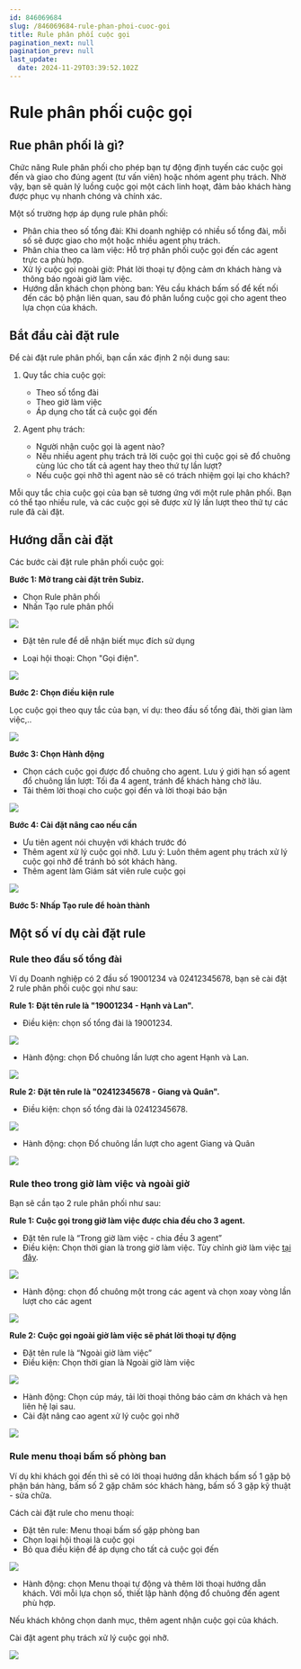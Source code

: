 ```yaml
---
id: 846069684
slug: /846069684-rule-phan-phoi-cuoc-goi
title: Rule phân phối cuộc gọi
pagination_next: null
pagination_prev: null
last_update:
  date: 2024-11-29T03:39:52.102Z
---
```


# Rule phân phối cuộc gọi



## Rue phân phối là gì?


Chức năng Rule phân phối cho phép bạn tự động định tuyến các cuộc gọi đến và giao cho đúng agent (tư vấn viên) hoặc nhóm agent phụ trách. Nhờ vậy, bạn sẽ quản lý luồng cuộc gọi một cách linh hoạt, đảm bảo khách hàng được phục vụ nhanh chóng và chính xác.

Một số trường hợp áp dụng rule phân phối:

- Phân chia theo số tổng đài: Khi doanh nghiệp có nhiều số tổng đài, mỗi số sẽ được giao cho một hoặc nhiều agent phụ trách.
- Phân chia theo ca làm việc: Hỗ trợ phân phối cuộc gọi đến các agent trực ca phù hợp.
- Xử lý cuộc gọi ngoài giờ: Phát lời thoại tự động cảm ơn khách hàng và thông báo ngoài giờ làm việc.
- Hướng dẫn khách chọn phòng ban: Yêu cầu khách bấm số để kết nối đến các bộ phận liên quan, sau đó phân luồng cuộc gọi cho agent theo lựa chọn của khách.
## Bắt đầu cài đặt rule


Để cài đặt rule phân phối, bạn cần xác định 2 nội dung sau:

01. Quy tắc chia cuộc gọi:

    - Theo số tổng đài
    - Theo giờ làm việc
    - Áp dụng cho tất cả cuộc gọi đến

01. Agent phụ trách:

    - Người nhận cuộc gọi là agent nào?
    - Nếu nhiều agent phụ trách trả lời cuộc gọi thì cuộc gọi sẽ đổ chuông cùng lúc cho tất cả agent hay theo thứ tự lần lượt?
    - Nếu cuộc gọi nhỡ thì agent nào sẽ có trách nhiệm gọi lại cho khách?

Mỗi quy tắc chia cuộc gọi của bạn sẽ tương ứng với một rule phân phối. Bạn có thể tạo nhiều rule, và các cuộc gọi sẽ được xử lý lần lượt theo thứ tự các rule đã cài đặt.
## Hướng dẫn cài đặt


Các bước cài đặt rule phân phối cuộc gọi:

**Bước 1: Mở trang cài đặt trên Subiz.**

- Chọn Rule phân phối
- Nhấn Tạo rule phân phối


![](https://vcdn.subiz-cdn.com/file/4c8bd7e3d3f035bc163b4801fe23f796c57935261a11e4c29b40e24a9444fd97_acpxkgumifuoofoosble)


- Đặt tên rule để dễ nhận biết mục đích sử dụng

- Loại hội thoại: Chọn "Gọi điện".


![](https://vcdn.subiz-cdn.com/file/d978e9f4a150bc0977f72ddd85881f6e27f639f312a2c5c1819ad9822b4d6433_acpxkgumifuoofoosble)


**Bước 2: Chọn điều kiện rule**

Lọc cuộc gọi theo quy tắc của bạn, ví dụ: theo đầu số tổng đài, thời gian làm việc,..


![](https://vcdn.subiz-cdn.com/file/0d999bb414e72a10ff9d5d5d3c339b314cbc7273f70fe455c27eebd1d5ba9a1d_acpxkgumifuoofoosble)


**Bước 3: Chọn Hành động**

- Chọn cách cuộc gọi được đổ chuông cho agent. Lưu ý giới hạn số agent đổ chuông lần lượt: Tối đa 4 agent, tránh để khách hàng chờ lâu.
- Tải thêm lời thoại cho cuộc gọi đến và lời thoại báo bận


![](https://vcdn.subiz-cdn.com/file/71eeda2130a0ce5e223e7eae2b9e2e9571dae437b65fe93c136f0a51fdd69cff_acpxkgumifuoofoosble)


**Bước 4: Cài đặt nâng cao nếu cần**

- Ưu tiên agent nói chuyện với khách trước đó
- Thêm agent xử lý cuộc gọi nhỡ. Lưu ý: Luôn thêm agent phụ trách xử lý cuộc gọi nhỡ để tránh bỏ sót khách hàng.
- Thêm agent làm Giám sát viên rule cuộc gọi


![](https://vcdn.subiz-cdn.com/file/d0986766f7560450a57e4cec72fccf9ab782a51102ac23cdd6c19f36049239cf_acpxkgumifuoofoosble)


**Bước 5: Nhấp Tạo rule để hoàn thành**
## Một số ví dụ cài đặt rule

### Rule theo đầu số tổng đài


Ví dụ Doanh nghiệp có 2 đầu số 19001234 và 02412345678, bạn sẽ cài đặt 2 rule phân phối cuộc gọi như sau:

**Rule 1: Đặt tên rule là "19001234 - Hạnh và Lan".**

- Điều kiện: chọn số tổng đài là 19001234.












![](https://vcdn.subiz-cdn.com/file/dd1ea7029d3ac8e3bfbc85e95f9c362263af13ec15ae6032af35d18d201b7ee9_acpxkgumifuoofoosble)


- Hành động: chọn Đổ chuông lần lượt cho agent Hạnh và Lan.


![](https://vcdn.subiz-cdn.com/file/61ba9c3120d4d990a746e1ff122a7a0647a4f03fcfa6a9985d158f60319d0f32_acpxkgumifuoofoosble)


**Rule 2: Đặt tên rule là "02412345678 - Giang và Quân".**

- Điều kiện: chọn số tổng đài là 02412345678.


![](https://vcdn.subiz-cdn.com/file/97b9425ed99cef428478b7e67bbfbc5bac0bc89752b0698ac43ac94eac560aba_acpxkgumifuoofoosble)


- Hành động: chọn Đổ chuông lần lượt cho agent Giang và Quân


![](https://vcdn.subiz-cdn.com/file/ec6c3c48c1570537d5147d3241680043027c73ce10826738142fc835271e4acc_acpxkgumifuoofoosble)

### Rule theo trong giờ làm việc và ngoài giờ


Bạn sẽ cần tạo 2 rule phân phối như sau:



**Rule 1: Cuộc gọi trong giờ làm việc được chia đều cho 3 agent.**



- Đặt tên rule là “Trong giờ làm việc - chia đều 3 agent”
- Điều kiện: Chọn thời gian là trong giờ làm việc. Tùy chỉnh giờ làm việc [tại đây](https://app.subiz.com.vn/settings/business-hours).




![](https://vcdn.subiz-cdn.com/file/10df6153592c72b8318a91f763359c06474a0ac2a6a72c5b11fb3f3878a78ca2_acpxkgumifuoofoosble)


- Hành động: chọn đổ chuông một trong các agent và chọn xoay vòng lần lượt cho các agent


![](https://vcdn.subiz-cdn.com/file/91b7c4edb0816e6ff6594c1428530fd5f0ffe0930e14b13a96844ac49ccbcd90_acpxkgumifuoofoosble)




**Rule 2: Cuộc gọi ngoài giờ làm việc sẽ phát lời thoại tự động**

- Đặt tên rule là “Ngoài giờ làm việc”
- Điều kiện: Chọn thời gian là Ngoài giờ làm việc


![](https://vcdn.subiz-cdn.com/file/8da7f2dc5cf4ab3747e5453162b9ed98c8204e5a868f84ebc2ebaca8c90ebb2e_acpxkgumifuoofoosble)


- Hành động: Chọn cúp máy, tải lời thoại thông báo cảm ơn khách và hẹn liên hệ lại sau.
- Cài đặt nâng cao agent xử lý cuộc gọi nhỡ


![](https://vcdn.subiz-cdn.com/file/bda4398642e57e75fb4bcbca21950e6e094f34aa4562f853d3bb54b12f3c62a8_acpxkgumifuoofoosble)

### Rule menu thoại bấm số phòng ban


Ví dụ khi khách gọi đến thì sẽ có lời thoại hướng dẫn khách bấm số 1 gặp bộ phận bán hàng, bấm số 2 gặp chăm sóc khách hàng, bấm số 3 gặp kỹ thuật - sửa chữa. 

Cách cài đặt rule cho menu thoại:

- Đặt tên rule: Menu thoại bấm số gặp phòng ban
- Chọn loại hội thoại là cuộc gọi
- Bỏ qua điều kiện để áp dụng cho tất cả cuộc gọi đến


![](https://vcdn.subiz-cdn.com/file/8a3199ba8a7b32e712f37d5ce86446e21c7a883f018f57a8a2360173aeec247e_acpxkgumifuoofoosble)


- Hành động: chọn Menu thoại tự động và thêm lời thoại hướng dẫn khách. Với mỗi lựa chọn số, thiết lập hành động đổ chuông đến agent phù hợp.

Nếu khách không chọn danh mục, thêm agent nhận cuộc gọi của khách. 

Cài đặt agent phụ trách xử lý cuộc gọi nhỡ.


![](https://vcdn.subiz-cdn.com/file/275ef00c65e728b2030943c298554c7cbf0965240d6df94339d2effbddbdabbb_acpxkgumifuoofoosble)